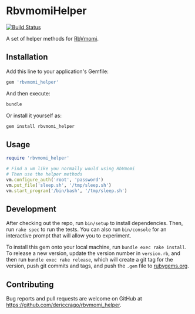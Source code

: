 # RbvmomiHelper

[![Build Status](https://travis-ci.org/dericcrago/rbvmomi_helper.svg?branch=master)](https://travis-ci.org/dericcrago/rbvmomi_helper)

A set of helper methods for [RbVmomi](https://github.com/vmware/rbvmomi).

## Installation

Add this line to your application's Gemfile:

```ruby
gem 'rbvmomi_helper'
```

And then execute:

```bash
bundle
```

Or install it yourself as:

```bash
gem install rbvmomi_helper
```

## Usage

```ruby
require 'rbvmomi_helper'

# Find a vm like you normally would using RbVmomi
# Then use the helper methods
vm.configure_auth('root', 'password')
vm.put_file('sleep.sh', '/tmp/sleep.sh')
vm.start_program('/bin/bash', '/tmp/sleep.sh')
```

## Development

After checking out the repo, run `bin/setup` to install dependencies. Then, run `rake spec` to run the tests. You can also run `bin/console` for an interactive prompt that will allow you to experiment.

To install this gem onto your local machine, run `bundle exec rake install`. To release a new version, update the version number in `version.rb`, and then run `bundle exec rake release`, which will create a git tag for the version, push git commits and tags, and push the `.gem` file to [rubygems.org](https://rubygems.org).

## Contributing

Bug reports and pull requests are welcome on GitHub at https://github.com/dericcrago/rbvmomi_helper.
